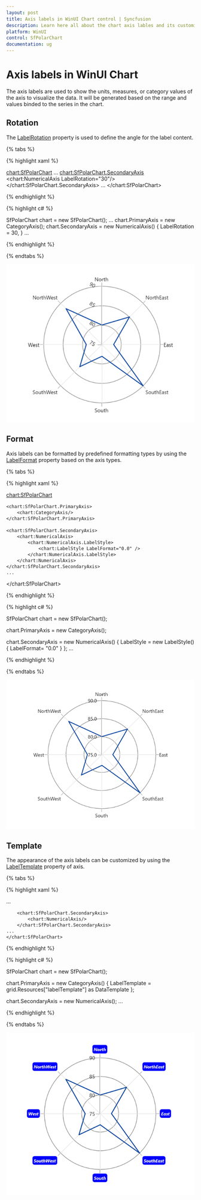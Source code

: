 ```yaml
---
layout: post
title: Axis labels in WinUI Chart control | Syncfusion
description: Learn here all about the chart axis lables and its customization in Syncfusion WinUI Chart (SfPolarChart) control.
platform: WinUI
control: SfPolarChart
documentation: ug
---
```


# Axis labels in WinUI Chart

The axis labels are used to show the units, measures, or category values of the axis to visualize the data. It will be generated based on the range and values binded to the series in the chart.

## Rotation

The [LabelRotation](https://help.syncfusion.com/cr/winui/Syncfusion.UI.Xaml.Charts.ChartAxis.html#Syncfusion_UI_Xaml_Charts_ChartAxis_LabelRotation) property is used to define the angle for the label content.

{% tabs %}

{% highlight xaml %}

<chart:SfPolarChart>
    ...
    <chart:SfPolarChart.SecondaryAxis>
        <chart:NumericalAxis LabelRotation="30"/>
    </chart:SfPolarChart.SecondaryAxis>
    ...
</chart:SfPolarChart>

{% endhighlight %}

{% highlight c# %}

SfPolarChart chart = new SfPolarChart();
...
chart.PrimaryAxis = new CategoryAxis();
chart.SecondaryAxis = new NumericalAxis()
{
    LabelRotation = 30,
}
...

{% endhighlight %}

{% endtabs %}

![Chart axis label rotation support in WinUI chart](Axis_Images/WinUI_Chart_LabelRotationAngle.png)

## Format

Axis labels can be formatted by predefined formatting types by using the [LabelFormat](https://help.syncfusion.com/cr/winui/Syncfusion.UI.Xaml.Charts.ChartAxis.html#Syncfusion_UI_Xaml_Charts_ChartAxis_LabelFormat) property based on the axis types.

{% tabs %}

{% highlight xaml %}

<chart:SfPolarChart>
            
    <chart:SfPolarChart.PrimaryAxis>
        <chart:CategoryAxis/>
    </chart:SfPolarChart.PrimaryAxis>
                
    <chart:SfPolarChart.SecondaryAxis>
        <chart:NumericalAxis>
            <chart:NumericalAxis.LabelStyle>
                <chart:LabelStyle LabelFormat="0.0" />
            </chart:NumericalAxis.LabelStyle>
        </chart:NumericalAxis>
    </chart:SfPolarChart.SecondaryAxis>
    ...

</chart:SfPolarChart>

{% endhighlight %}

{% highlight c# %}

SfPolarChart chart = new SfPolarChart();

chart.PrimaryAxis = new CategoryAxis();

chart.SecondaryAxis = new NumericalAxis()
{
    LabelStyle = new LabelStyle() { LabelFormat= "0.0" }
};
...

{% endhighlight %}

{% endtabs %}

![Axis label formart support in WinUI Chart](Axis_Images/WinUI_Chart_Numerical_LabelFormat.png)

## Template

The appearance of the axis labels can be customized by using the [LabelTemplate](https://help.syncfusion.com/cr/winui/Syncfusion.UI.Xaml.Charts.ChartAxis.html#Syncfusion_UI_Xaml_Charts_ChartAxis_LabelTemplate) property of axis.

{% tabs %}

{% highlight xaml %}

<Grid x:Name="grid">
    <Grid.Resources>
        <DataTemplate x:Key="labelTemplate">
            <Border Background="Blue" CornerRadius="5" BorderThickness="1">
                <TextBlock Text="{Binding Content}" Foreground="White" FontStyle="Italic" FontSize="10" FontWeight="Bold" Margin="3"/>
            </Border>
        </DataTemplate>
    </Grid.Resources>
    <chart:SfPolarChart x:Name="chart">
    ...
        <chart:SfPolarChart.PrimaryAxis>
            <chart:CategoryAxis LabelTemplate="{StaticResource labelTemplate}"/>
        </chart:SfPolarChart.PrimaryAxis>

        <chart:SfPolarChart.SecondaryAxis>
            <chart:NumericalAxis/>
        </chart:SfPolarChart.SecondaryAxis>
    ...
    </chart:SfPolarChart>
</Grid>

{% endhighlight %}

{% highlight c# %}

SfPolarChart chart = new SfPolarChart();

chart.PrimaryAxis = new CategoryAxis()
{
    LabelTemplate = grid.Resources["labelTemplate"] as DataTemplate
};

chart.SecondaryAxis = new NumericalAxis();
...

{% endhighlight %}

{% endtabs %}

![LabelTemplate support for ChartAxis in WinUI Chart](Axis_Images/WinUI_Chart_AxisLabelTemplate.png)

